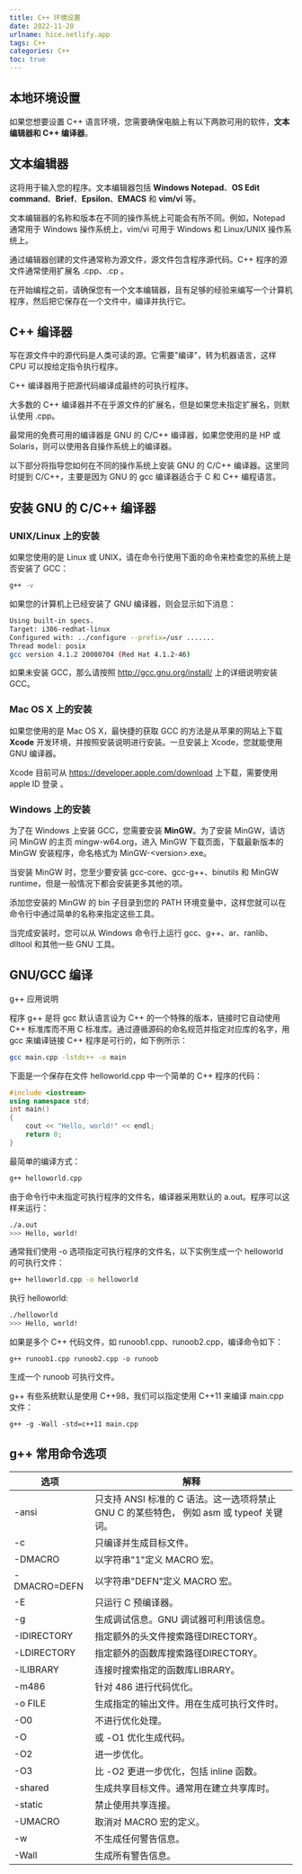 ```yaml
---
title: C++ 环境设置
date: 2022-11-20
urlname: hice.netlify.app
tags: C++
categories: C++
toc: true
---
```

## 本地环境设置

如果您想要设置 C++ 语言环境，您需要确保电脑上有以下两款可用的软件，**文本编辑器和 C++ 编译器**。

## 文本编辑器

这将用于输入您的程序。文本编辑器包括 **Windows Notepad**、**OS Edit command**、**Brief**、**Epsilon**、**EMACS** 和 **vim/vi** 等。

文本编辑器的名称和版本在不同的操作系统上可能会有所不同。例如，Notepad 通常用于 Windows 操作系统上，vim/vi 可用于 Windows 和 Linux/UNIX 操作系统上。

通过编辑器创建的文件通常称为源文件，源文件包含程序源代码。C++ 程序的源文件通常使用扩展名 .cpp、.cp 。

在开始编程之前，请确保您有一个文本编辑器，且有足够的经验来编写一个计算机程序，然后把它保存在一个文件中，编译并执行它。
<!--more-->
## C++ 编译器

写在源文件中的源代码是人类可读的源。它需要"编译"，转为机器语言，这样 CPU 可以按给定指令执行程序。

C++ 编译器用于把源代码编译成最终的可执行程序。

大多数的 C++ 编译器并不在乎源文件的扩展名，但是如果您未指定扩展名，则默认使用 .cpp。

最常用的免费可用的编译器是 GNU 的 C/C++ 编译器，如果您使用的是 HP 或 Solaris，则可以使用各自操作系统上的编译器。

以下部分将指导您如何在不同的操作系统上安装 GNU 的 C/C++ 编译器。这里同时提到 C/C++，主要是因为 GNU 的 gcc 编译器适合于 C 和 C++ 编程语言。

## 安装 GNU 的 C/C++ 编译器

### UNIX/Linux 上的安装

如果您使用的是 Linux 或 UNIX，请在命令行使用下面的命令来检查您的系统上是否安装了 GCC：
```sh
g++ -v
```
如果您的计算机上已经安装了 GNU 编译器，则会显示如下消息：
```sh
Using built-in specs.
Target: i386-redhat-linux
Configured with: ../configure --prefix=/usr .......
Thread model: posix
gcc version 4.1.2 20080704 (Red Hat 4.1.2-46)
```

如果未安装 GCC，那么请按照 http://gcc.gnu.org/install/ 上的详细说明安装 GCC。

### Mac OS X 上的安装

如果您使用的是 Mac OS X，最快捷的获取 GCC 的方法是从苹果的网站上下载 **Xcode** 开发环境，并按照安装说明进行安装。一旦安装上 Xcode，您就能使用 GNU 编译器。

Xcode 目前可从 https://developer.apple.com/download 上下载，需要使用 apple ID 登录 。

### Windows 上的安装

为了在 Windows 上安装 GCC，您需要安装 **MinGW**。为了安装 MinGW，请访问 MinGW 的主页 mingw-w64.org，进入 MinGW 下载页面，下载最新版本的 MinGW 安装程序，命名格式为 MinGW-\<version>.exe。

当安装 MinGW 时，您至少要安装 gcc-core、gcc-g++、binutils 和 MinGW runtime，但是一般情况下都会安装更多其他的项。

添加您安装的 MinGW 的 bin 子目录到您的 PATH 环境变量中，这样您就可以在命令行中通过简单的名称来指定这些工具。

当完成安装时，您可以从 Windows 命令行上运行 gcc、g++、ar、ranlib、dlltool 和其他一些 GNU 工具。

## GNU/GCC 编译

g++ 应用说明

程序 g++ 是将 gcc 默认语言设为 C++ 的一个特殊的版本，链接时它自动使用 C++ 标准库而不用 C 标准库。通过遵循源码的命名规范并指定对应库的名字，用 gcc 来编译链接 C++ 程序是可行的，如下例所示：
```sh
gcc main.cpp -lstdc++ -o main
```
下面是一个保存在文件 helloworld.cpp 中一个简单的 C++ 程序的代码：
```cpp
#include <iostream>
using namespace std;
int main()
{
    cout << "Hello, world!" << endl;
    return 0;
}
```
最简单的编译方式：
```sh
g++ helloworld.cpp
```
由于命令行中未指定可执行程序的文件名，编译器采用默认的 a.out。程序可以这样来运行：
```sh
./a.out
>>> Hello, world!
```
通常我们使用 -o 选项指定可执行程序的文件名，以下实例生成一个 helloworld 的可执行文件：
```sh
g++ helloworld.cpp -o helloworld
```
执行 helloworld:
```sh
./helloworld
>>> Hello, world!
```
如果是多个 C++ 代码文件，如 runoob1.cpp、runoob2.cpp，编译命令如下：
```
g++ runoob1.cpp runoob2.cpp -o runoob
```
生成一个 runoob 可执行文件。

g++ 有些系统默认是使用 C++98，我们可以指定使用 C++11 来编译 main.cpp 文件：
```
g++ -g -Wall -std=c++11 main.cpp
```

## g++ 常用命令选项 

|选项	|解释|
|---    |---|
|-ansi	|只支持 ANSI 标准的 C 语法。这一选项将禁止 GNU C 的某些特色， 例如 asm 或 typeof 关键词。|
|-c 	|只编译并生成目标文件。|
|-DMACRO 	|以字符串"1"定义 MACRO 宏。|
|-DMACRO=DEFN	|以字符串"DEFN"定义 MACRO 宏。|
|-E 	|只运行 C 预编译器。|
|-g 	|生成调试信息。GNU 调试器可利用该信息。|
|-IDIRECTORY 	|指定额外的头文件搜索路径DIRECTORY。|
|-LDIRECTORY	|指定额外的函数库搜索路径DIRECTORY。|
|-lLIBRARY	|连接时搜索指定的函数库LIBRARY。|
|-m486 	|针对 486 进行代码优化。|
|-o	FILE |生成指定的输出文件。用在生成可执行文件时。|
|-O0	|不进行优化处理。|
|-O 	|或 -O1 优化生成代码。|
|-O2	|进一步优化。|
|-O3	|比 -O2 更进一步优化，包括 inline 函数。|
|-shared	|生成共享目标文件。通常用在建立共享库时。|
|-static	|禁止使用共享连接。|
|-UMACRO 	|取消对 MACRO 宏的定义。|
|-w	|不生成任何警告信息。|
|-Wall 	|生成所有警告信息。|
